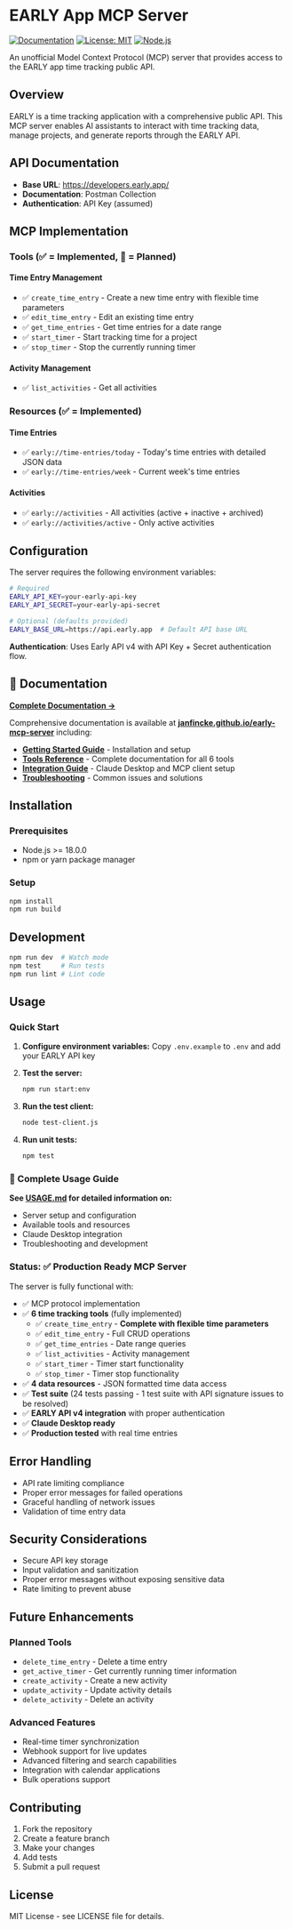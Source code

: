 # EARLY App MCP Server

[![Documentation](https://img.shields.io/badge/docs-mkdocs-blue.svg)](https://janfincke.github.io/early-mcp-server/)
[![License: MIT](https://img.shields.io/badge/License-MIT-yellow.svg)](https://opensource.org/licenses/MIT)
[![Node.js](https://img.shields.io/badge/Node.js-%3E%3D18.0.0-green.svg)](https://nodejs.org/)

An unofficial Model Context Protocol (MCP) server that provides access to the EARLY app time tracking public API.

## Overview

EARLY is a time tracking application with a comprehensive public API. This MCP server enables AI assistants to interact with time tracking data, manage projects, and generate reports through the EARLY API.

## API Documentation

-   **Base URL**: https://developers.early.app/
-   **Documentation**: Postman Collection
-   **Authentication**: API Key (assumed)

## MCP Implementation

### Tools (✅ = Implemented, 🚧 = Planned)

#### Time Entry Management

-   ✅ `create_time_entry` - Create a new time entry with flexible time parameters
-   ✅ `edit_time_entry` - Edit an existing time entry
-   ✅ `get_time_entries` - Get time entries for a date range
-   ✅ `start_timer` - Start tracking time for a project
-   ✅ `stop_timer` - Stop the currently running timer

#### Activity Management

-   ✅ `list_activities` - Get all activities


### Resources (✅ = Implemented)

#### Time Entries

-   ✅ `early://time-entries/today` - Today's time entries with detailed JSON data
-   ✅ `early://time-entries/week` - Current week's time entries

#### Activities

-   ✅ `early://activities` - All activities (active + inactive + archived)
-   ✅ `early://activities/active` - Only active activities

## Configuration

The server requires the following environment variables:

```bash
# Required
EARLY_API_KEY=your-early-api-key
EARLY_API_SECRET=your-early-api-secret

# Optional (defaults provided)
EARLY_BASE_URL=https://api.early.app  # Default API base URL
```

**Authentication**: Uses Early API v4 with API Key + Secret authentication flow.

## 📖 Documentation

**[Complete Documentation →](https://janfincke.github.io/early-mcp-server/)**

Comprehensive documentation is available at **[janfincke.github.io/early-mcp-server](https://janfincke.github.io/early-mcp-server/)** including:

- **[Getting Started Guide](https://janfincke.github.io/early-mcp-server/getting-started/)** - Installation and setup
- **[Tools Reference](https://janfincke.github.io/early-mcp-server/tools/)** - Complete documentation for all 6 tools
- **[Integration Guide](https://janfincke.github.io/early-mcp-server/integration/)** - Claude Desktop and MCP client setup
- **[Troubleshooting](https://janfincke.github.io/early-mcp-server/troubleshooting/)** - Common issues and solutions

## Installation

### Prerequisites
- Node.js >= 18.0.0
- npm or yarn package manager

### Setup
```bash
npm install
npm run build
```

## Development

```bash
npm run dev  # Watch mode
npm test     # Run tests
npm run lint # Lint code
```

## Usage

### Quick Start

1. **Configure environment variables:**
   Copy `.env.example` to `.env` and add your EARLY API key

2. **Test the server:**

    ```bash
    npm run start:env
    ```

3. **Run the test client:**

    ```bash
    node test-client.js
    ```

4. **Run unit tests:**
    ```bash
    npm test
    ```

### 📖 Complete Usage Guide

**See [USAGE.md](./USAGE.md) for detailed information on:**

-   Server setup and configuration
-   Available tools and resources
-   Claude Desktop integration
-   Troubleshooting and development

### Status: ✅ Production Ready MCP Server

The server is fully functional with:

-   ✅ MCP protocol implementation
-   ✅ **6 time tracking tools** (fully implemented)
    -   ✅ `create_time_entry` - **Complete with flexible time parameters**
    -   ✅ `edit_time_entry` - Full CRUD operations
    -   ✅ `get_time_entries` - Date range queries
    -   ✅ `list_activities` - Activity management
    -   ✅ `start_timer` - Timer start functionality
    -   ✅ `stop_timer` - Timer stop functionality
-   ✅ **4 data resources** - JSON formatted time data access
-   ✅ **Test suite** (24 tests passing - 1 test suite with API signature issues to be resolved)
-   ✅ **EARLY API v4 integration** with proper authentication
-   ✅ **Claude Desktop ready**
-   ✅ **Production tested** with real time entries

## Error Handling

-   API rate limiting compliance
-   Proper error messages for failed operations
-   Graceful handling of network issues
-   Validation of time entry data

## Security Considerations

-   Secure API key storage
-   Input validation and sanitization
-   Proper error messages without exposing sensitive data
-   Rate limiting to prevent abuse

## Future Enhancements

### Planned Tools
-   `delete_time_entry` - Delete a time entry
-   `get_active_timer` - Get currently running timer information
-   `create_activity` - Create a new activity
-   `update_activity` - Update activity details
-   `delete_activity` - Delete an activity

### Advanced Features
-   Real-time timer synchronization
-   Webhook support for live updates
-   Advanced filtering and search capabilities
-   Integration with calendar applications
-   Bulk operations support

## Contributing

1. Fork the repository
2. Create a feature branch
3. Make your changes
4. Add tests
5. Submit a pull request

## License

MIT License - see LICENSE file for details.
